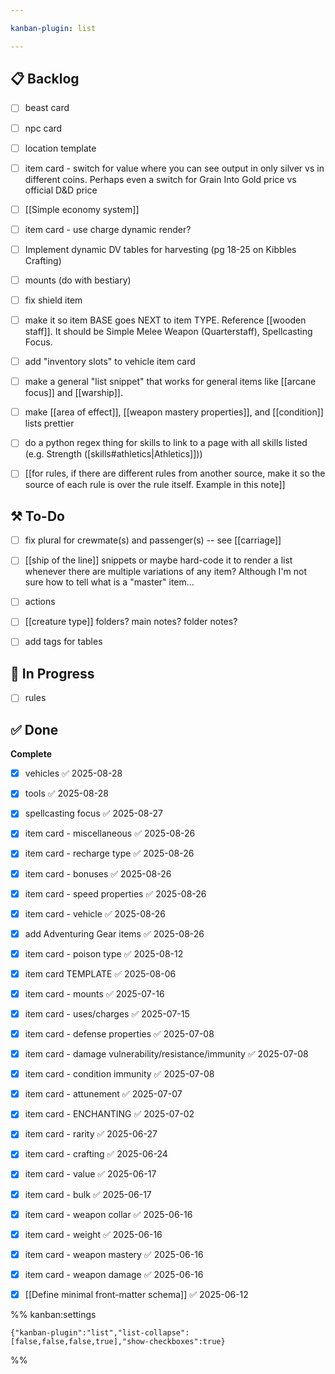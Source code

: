 ```yaml
---

kanban-plugin: list

---
```


## 📋 Backlog

- [ ] beast card
- [ ] npc card
- [ ] location template
- [ ] item card - switch for value where you can see output in only silver vs in different coins. Perhaps even a switch for Grain Into Gold price vs official D&D price
- [ ] [[Simple economy system]]
- [ ] item card - use charge dynamic render?
- [ ] Implement dynamic DV tables for harvesting (pg 18-25 on Kibbles Crafting)
- [ ] mounts (do with bestiary)
- [ ] fix shield item
- [ ] make it so item BASE goes NEXT to item TYPE. Reference [[wooden staff]]. It should be Simple Melee Weapon (Quarterstaff), Spellcasting Focus.
- [ ] add "inventory slots" to vehicle item card
- [ ] make a general "list snippet" that works for general items like [[arcane focus]] and [[warship]].
- [ ] make [[area of effect]], [[weapon mastery properties]], and [[condition]] lists prettier
- [ ] do a python regex thing for skills to link to a page with all skills listed (e.g. Strength ([skills#athletics|Athletics]]))
- [ ] [[for rules, if there are different rules from another source, make it so the source of each rule is over the rule itself. Example in this note]]


## ⚒️ To-Do

- [ ] fix plural for crewmate(s) and passenger(s) -- see [[carriage]]
- [ ] [[ship of the line]] snippets or maybe hard-code it to render a list whenever there are multiple variations of any item? Although I'm not sure how to tell what is a "master" item...
- [ ] actions
- [ ] [[creature type]] folders? main notes? folder notes?
- [ ] add tags for tables


## 🚧 In Progress

- [ ] rules


## ✅ Done

**Complete**
- [x] vehicles ✅ 2025-08-28
- [x] tools ✅ 2025-08-28
- [x] spellcasting focus ✅ 2025-08-27
- [x] item card - miscellaneous ✅ 2025-08-26
- [x] item card - recharge type ✅ 2025-08-26
- [x] item card - bonuses ✅ 2025-08-26
- [x] item card - speed properties ✅ 2025-08-26
- [x] item card - vehicle ✅ 2025-08-26
- [x] add Adventuring Gear items ✅ 2025-08-26
- [x] item card - poison type ✅ 2025-08-12
- [x] item card TEMPLATE ✅ 2025-08-06
- [x] item card - mounts ✅ 2025-07-16
- [x] item card - uses/charges ✅ 2025-07-15
- [x] item card - defense properties ✅ 2025-07-08
- [x] item card - damage vulnerability/resistance/immunity ✅ 2025-07-08
- [x] item card - condition immunity ✅ 2025-07-08
- [x] item card - attunement ✅ 2025-07-07
- [x] item card - ENCHANTING ✅ 2025-07-02
- [x] item card - rarity ✅ 2025-06-27
- [x] item card - crafting ✅ 2025-06-24
- [x] item card - value ✅ 2025-06-17
- [x] item card - bulk ✅ 2025-06-17
- [x] item card - weapon collar ✅ 2025-06-16
- [x] item card - weight ✅ 2025-06-16
- [x] item card - weapon mastery ✅ 2025-06-16
- [x] item card - weapon damage ✅ 2025-06-16
- [x] [[Define minimal front-matter schema]] ✅ 2025-06-12




%% kanban:settings
```
{"kanban-plugin":"list","list-collapse":[false,false,false,true],"show-checkboxes":true}
```
%%